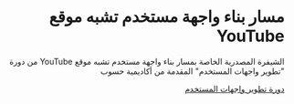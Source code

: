 <div dir="rtl">
<h1> مسار بناء واجهة مستخدم تشبه موقع YouTube </h1>
<p>الشيفرة المصدرية الخاصة بمسار بناء واجهة مستخدم تشبه موقع YouTube من دورة "تطوير واجهات المستخدم" المقدمة من أكاديمية حسوب</p>

<div>
<a href="https://academy.hsoub.com/learn/front-end-web-development/">دورة تطوير واجهات المستخدم</a>
</div>
</div>

